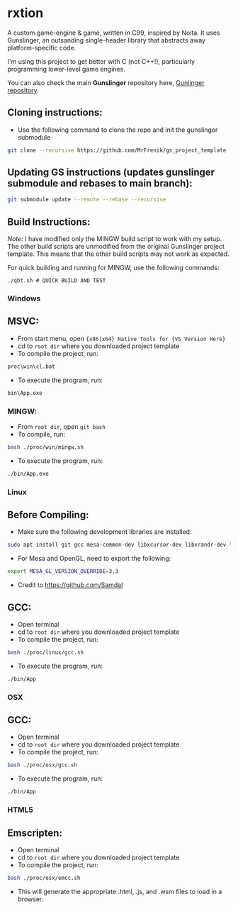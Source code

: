 # rxtion

A custom game-engine & game, written in C99, inspired by Noita. It uses Gunslinger, an outsanding single-header library that abstracts away platform-specific code.

I'm using this project to get better with C (not C++!), particularly programming lower-level game engines.

You can also check the main **Gunslinger** repository here,
[Gunlinger repository](https://github.com/MrFrenik/gunslinger).
 
## Cloning instructions: 
- Use the following command to clone the repo and init the gunslinger submodule
```bash
git clone --recursive https://github.com/MrFrenik/gs_project_template
```

## Updating GS instructions (updates gunslinger submodule and rebases to main branch): 
```bash
git submodule update --remote --rebase --recursive
```

## Build Instructions:

*Note:* I have modified only the MINGW build script to work with my setup. The other build scripts are unmodified from the original Gunslinger project template. This means that the other build scripts may not work as expected.

For quick building and running for MINGW, use the following commands:
```
./qbt.sh # QUICK BUILD AND TEST
```

### Windows
## MSVC:
- From start menu, open `{x86|x64} Native Tools for {VS Version Here}`
- cd to `root dir` where you downloaded project template
- To compile the project, run:
```bash
proc\win\cl.bat
```
- To execute the program, run: 
```bash
bin\App.exe
```
### MINGW:
- From `root dir`, open `git bash`
- To compile, run: 
```bash
bash ./proc/win/mingw.sh
```
- To execute the program, run:
```bash
./bin/App.exe
```

### Linux

## Before Compiling:
- Make sure the following development libraries are installed: 
```bash
sudo apt install git gcc mesa-common-dev libxcursor-dev libxrandr-dev libxinerama-dev libxi-dev
```
- For Mesa and OpenGL, need to export the following: 
```bash
export MESA_GL_VERSION_OVERRIDE=3.3
```
- Credit to https://github.com/Samdal

## GCC:
- Open terminal
- cd to `root dir` where you downloaded project template
- To compile the project, run:
```bash
bash ./proc/linux/gcc.sh
```
- To execute the program, run: 
```bash
./bin/App
```

### OSX
## GCC: 
- Open terminal
- cd to `root dir` where you downloaded project template
- To compile the project, run:
```bash
bash ./proc/osx/gcc.sh
```
- To execute the program, run: 
```bash
./bin/App
```

### HTML5
## Emscripten: 
- Open terminal
- cd to `root dir` where you downloaded project template
- To compile the project, run:
```bash
bash ./proc/osx/emcc.sh
```
- This will generate the appropriate .html, .js, and .wsm files to load in a browser. 
